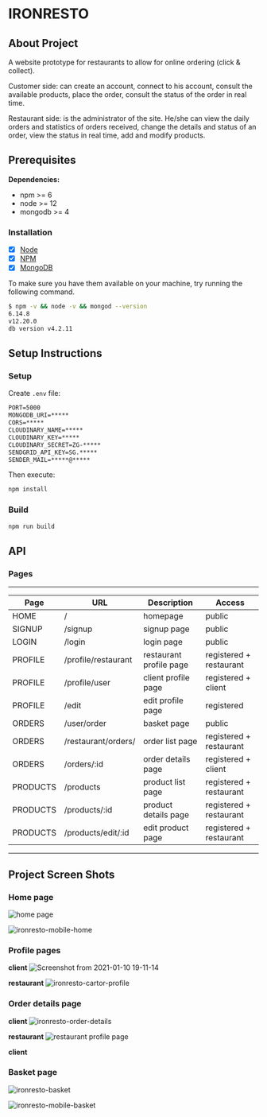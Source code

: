 # IRONRESTO

## About Project

A website prototype for restaurants to allow for online ordering (click & collect).  

Customer side:  can create an account, connect to his account, consult the available products, place the order, consult the status of the order in real time.  

Restaurant side: is the administrator of the site. He/she can view the daily orders and statistics of orders received, change the details and status of an order, view the status in real time, add and modify products.

## Prerequisites

**Dependencies:**
  - npm >= 6
  - node >= 12
  - mongodb >= 4

### Installation

- [x] [Node](http://nodejs.org/)
- [x]  [NPM](https://npmjs.org/)
- [x] [MongoDB](https://docs.mongodb.com/manual/installation/) 

To make sure you have them available on your machine,
try running the following command.
```sh
$ npm -v && node -v && mongod --version
6.14.8
v12.20.0
db version v4.2.11
```

##  Setup Instructions

### Setup

Create `.env` file:
```txt
PORT=5000
MONGODB_URI=*****
CORS=*****
CLOUDINARY_NAME=*****
CLOUDINARY_KEY=*****
CLOUDINARY_SECRET=ZG-*****
SENDGRID_API_KEY=SG.*****
SENDER_MAIL=*****@*****
```
Then execute:

 ```sh
 npm install
 ```
### Build

```sh
npm run build
```

## API

### Pages

---
| Page              | URL          | Description        | Access         |
|-------------------|---------------|------------------------|------------------| 
| HOME           | /                 | homepage         | public          |
| SIGNUP        | /signup     | signup page      | public          |
| LOGIN           | /login        | login page         | public          |
| PROFILE   | /profile/restaurant        | restaurant profile page         | registered + restaurant    |
| PROFILE   | /profile/user        | client profile page         | registered + client    |
| PROFILE   | /edit        | edit profile page         | registered   |
| ORDERS   | /user/order        | basket page         | public  |
| ORDERS | /restaurant/orders/        | order list page         | registered + restaurant  |
| ORDERS | /orders/:id        | order details page         | registered + client  |
| PRODUCTS | /products | product list page | registered + restaurant |
| PRODUCTS   | /products/:id        | product details page         | registered  + restaurant |
| PRODUCTS   | /products/edit/:id        | edit product page         | registered  + restaurant |

---


## Project Screen Shots

### Home page

![home page](https://user-images.githubusercontent.com/18499939/104131365-2e1f9480-5376-11eb-9034-c8370298435e.png)

![ironresto-mobile-home](https://user-images.githubusercontent.com/18499939/104131361-2a8c0d80-5376-11eb-81a8-c889170e9b8a.png)

### Profile pages

**client**
![Screenshot from 2021-01-10 19-11-14](https://user-images.githubusercontent.com/18499939/104131618-a63a8a00-5377-11eb-9d4f-b422eb82f26b.png)

**restaurant**
![ironresto-cartor-profile](https://user-images.githubusercontent.com/18499939/104131373-38da2980-5376-11eb-98e7-007b97c357ae.png)

### Order details page

**client**
![ironresto-order-details](https://user-images.githubusercontent.com/18499939/104131565-4fcd4b80-5377-11eb-840e-dbb4898e032c.png)

**restaurant**
![restaurant profile page](https://user-images.githubusercontent.com/18499939/104131401-59a27f00-5376-11eb-80bf-360768fd4466.png)

**client**

### Basket page

![ironresto-basket](https://user-images.githubusercontent.com/18499939/104131376-3f68a100-5376-11eb-8522-f21ead4f5db1.png)

![ironresto-mobile-basket](https://user-images.githubusercontent.com/18499939/104131380-4394be80-5376-11eb-8603-d347f52acc18.png)

